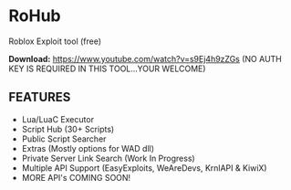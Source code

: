 # RoHub
Roblox Exploit tool (free)

**Download:** https://www.youtube.com/watch?v=s9Ej4h9zZGs
(NO AUTH KEY IS REQUIRED IN THIS TOOL...YOUR WELCOME)

## FEATURES
  * Lua/LuaC Executor
  * Script Hub (30+ Scripts)
  * Public Script Searcher
  * Extras (Mostly options for WAD dll)
  * Private Server Link Search (Work In Progress)
  * Multiple API Support (EasyExploits, WeAreDevs, KrnlAPI & KiwiX)
  * MORE API's COMING SOON!
